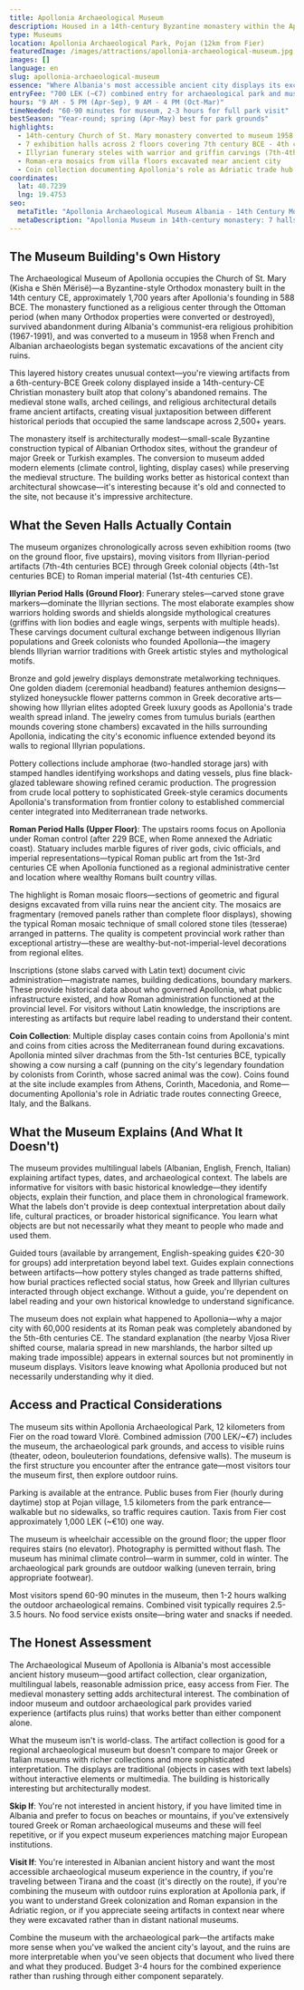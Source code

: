 ```yaml
---
title: Apollonia Archaeological Museum
description: Housed in a 14th-century Byzantine monastery within the Apollonia Archaeological Park, this museum displays artifacts from excavations at ancient Apollonia (founded 588 BCE)—including 7th-4th century BCE Illyrian funerary steles, Roman mosaics, and extensive coin collections spanning 800 years of the city's operation as a major Adriatic port.
type: Museums
location: Apollonia Archaeological Park, Pojan (12km from Fier)
featuredImage: /images/attractions/apollonia-archaeological-museum.jpg
images: []
language: en
slug: apollonia-archaeological-museum
essence: "Where Albania's most accessible ancient city displays its excavated artifacts in a medieval monastery—archaeology presented through architecture that's itself historical"
entryFee: "700 LEK (~€7) combined entry for archaeological park and museum"
hours: "9 AM - 5 PM (Apr-Sep), 9 AM - 4 PM (Oct-Mar)"
timeNeeded: "60-90 minutes for museum, 2-3 hours for full park visit"
bestSeason: "Year-round; spring (Apr-May) best for park grounds"
highlights:
  - 14th-century Church of St. Mary monastery converted to museum 1958
  - 7 exhibition halls across 2 floors covering 7th century BCE - 4th century CE
  - Illyrian funerary steles with warrior and griffin carvings (7th-4th century BCE)
  - Roman-era mosaics from villa floors excavated near ancient city
  - Coin collection documenting Apollonia's role as Adriatic trade hub
coordinates:
  lat: 40.7239
  lng: 19.4753
seo:
  metaTitle: "Apollonia Archaeological Museum Albania - 14th Century Monastery Displays"
  metaDescription: "Apollonia Museum in 14th-century monastery: 7 halls with Illyrian steles, Roman mosaics, 588 BCE-4th century CE artifacts. 700 LEK entry includes archaeological park. 12km from Fier."
---
```


## The Museum Building's Own History

The Archaeological Museum of Apollonia occupies the Church of St. Mary (Kisha e Shën Mërisë)—a Byzantine-style Orthodox monastery built in the 14th century CE, approximately 1,700 years after Apollonia's founding in 588 BCE. The monastery functioned as a religious center through the Ottoman period (when many Orthodox properties were converted or destroyed), survived abandonment during Albania's communist-era religious prohibition (1967-1991), and was converted to a museum in 1958 when French and Albanian archaeologists began systematic excavations of the ancient city ruins.

This layered history creates unusual context—you're viewing artifacts from a 6th-century-BCE Greek colony displayed inside a 14th-century-CE Christian monastery built atop that colony's abandoned remains. The medieval stone walls, arched ceilings, and religious architectural details frame ancient artifacts, creating visual juxtaposition between different historical periods that occupied the same landscape across 2,500+ years.

The monastery itself is architecturally modest—small-scale Byzantine construction typical of Albanian Orthodox sites, without the grandeur of major Greek or Turkish examples. The conversion to museum added modern elements (climate control, lighting, display cases) while preserving the medieval structure. The building works better as historical context than architectural showcase—it's interesting because it's old and connected to the site, not because it's impressive architecture.

## What the Seven Halls Actually Contain

The museum organizes chronologically across seven exhibition rooms (two on the ground floor, five upstairs), moving visitors from Illyrian-period artifacts (7th-4th centuries BCE) through Greek colonial objects (4th-1st centuries BCE) to Roman imperial material (1st-4th centuries CE).

**Illyrian Period Halls (Ground Floor)**: Funerary steles—carved stone grave markers—dominate the Illyrian sections. The most elaborate examples show warriors holding swords and shields alongside mythological creatures (griffins with lion bodies and eagle wings, serpents with multiple heads). These carvings document cultural exchange between indigenous Illyrian populations and Greek colonists who founded Apollonia—the imagery blends Illyrian warrior traditions with Greek artistic styles and mythological motifs.

Bronze and gold jewelry displays demonstrate metalworking techniques. One golden diadem (ceremonial headband) features anthemion designs—stylized honeysuckle flower patterns common in Greek decorative arts—showing how Illyrian elites adopted Greek luxury goods as Apollonia's trade wealth spread inland. The jewelry comes from tumulus burials (earthen mounds covering stone chambers) excavated in the hills surrounding Apollonia, indicating the city's economic influence extended beyond its walls to regional Illyrian populations.

Pottery collections include amphorae (two-handled storage jars) with stamped handles identifying workshops and dating vessels, plus fine black-glazed tableware showing refined ceramic production. The progression from crude local pottery to sophisticated Greek-style ceramics documents Apollonia's transformation from frontier colony to established commercial center integrated into Mediterranean trade networks.

**Roman Period Halls (Upper Floor)**: The upstairs rooms focus on Apollonia under Roman control (after 229 BCE, when Rome annexed the Adriatic coast). Statuary includes marble figures of river gods, civic officials, and imperial representations—typical Roman public art from the 1st-3rd centuries CE when Apollonia functioned as a regional administrative center and location where wealthy Romans built country villas.

The highlight is Roman mosaic floors—sections of geometric and figural designs excavated from villa ruins near the ancient city. The mosaics are fragmentary (removed panels rather than complete floor displays), showing the typical Roman mosaic technique of small colored stone tiles (tesserae) arranged in patterns. The quality is competent provincial work rather than exceptional artistry—these are wealthy-but-not-imperial-level decorations from regional elites.

Inscriptions (stone slabs carved with Latin text) document civic administration—magistrate names, building dedications, boundary markers. These provide historical data about who governed Apollonia, what public infrastructure existed, and how Roman administration functioned at the provincial level. For visitors without Latin knowledge, the inscriptions are interesting as artifacts but require label reading to understand their content.

**Coin Collection**: Multiple display cases contain coins from Apollonia's mint and coins from cities across the Mediterranean found during excavations. Apollonia minted silver drachmas from the 5th-1st centuries BCE, typically showing a cow nursing a calf (punning on the city's legendary foundation by colonists from Corinth, whose sacred animal was the cow). Coins found at the site include examples from Athens, Corinth, Macedonia, and Rome—documenting Apollonia's role in Adriatic trade routes connecting Greece, Italy, and the Balkans.

## What the Museum Explains (And What It Doesn't)

The museum provides multilingual labels (Albanian, English, French, Italian) explaining artifact types, dates, and archaeological context. The labels are informative for visitors with basic historical knowledge—they identify objects, explain their function, and place them in chronological framework. What the labels don't provide is deep contextual interpretation about daily life, cultural practices, or broader historical significance. You learn what objects are but not necessarily what they meant to people who made and used them.

Guided tours (available by arrangement, English-speaking guides €20-30 for groups) add interpretation beyond label text. Guides explain connections between artifacts—how pottery styles changed as trade patterns shifted, how burial practices reflected social status, how Greek and Illyrian cultures interacted through object exchange. Without a guide, you're dependent on label reading and your own historical knowledge to understand significance.

The museum does not explain what happened to Apollonia—why a major city with 60,000 residents at its Roman peak was completely abandoned by the 5th-6th centuries CE. The standard explanation (the nearby Vjosa River shifted course, malaria spread in new marshlands, the harbor silted up making trade impossible) appears in external sources but not prominently in museum displays. Visitors leave knowing what Apollonia produced but not necessarily understanding why it died.

## Access and Practical Considerations

The museum sits within Apollonia Archaeological Park, 12 kilometers from Fier on the road toward Vlorë. Combined admission (700 LEK/~€7) includes the museum, the archaeological park grounds, and access to visible ruins (theater, odeon, bouleuterion foundations, defensive walls). The museum is the first structure you encounter after the entrance gate—most visitors tour the museum first, then explore outdoor ruins.

Parking is available at the entrance. Public buses from Fier (hourly during daytime) stop at Pojan village, 1.5 kilometers from the park entrance—walkable but no sidewalks, so traffic requires caution. Taxis from Fier cost approximately 1,000 LEK (~€10) one way.

The museum is wheelchair accessible on the ground floor; the upper floor requires stairs (no elevator). Photography is permitted without flash. The museum has minimal climate control—warm in summer, cold in winter. The archaeological park grounds are outdoor walking (uneven terrain, bring appropriate footwear).

Most visitors spend 60-90 minutes in the museum, then 1-2 hours walking the outdoor archaeological remains. Combined visit typically requires 2.5-3.5 hours. No food service exists onsite—bring water and snacks if needed.

## The Honest Assessment

The Archaeological Museum of Apollonia is Albania's most accessible ancient history museum—good artifact collection, clear organization, multilingual labels, reasonable admission price, easy access from Fier. The medieval monastery setting adds architectural interest. The combination of indoor museum and outdoor archaeological park provides varied experience (artifacts plus ruins) that works better than either component alone.

What the museum isn't is world-class. The artifact collection is good for a regional archaeological museum but doesn't compare to major Greek or Italian museums with richer collections and more sophisticated interpretation. The displays are traditional (objects in cases with text labels) without interactive elements or multimedia. The building is historically interesting but architecturally modest.

**Skip If**: You're not interested in ancient history, if you have limited time in Albania and prefer to focus on beaches or mountains, if you've extensively toured Greek or Roman archaeological museums and these will feel repetitive, or if you expect museum experiences matching major European institutions.

**Visit If**: You're interested in Albanian ancient history and want the most accessible archaeological museum experience in the country, if you're traveling between Tirana and the coast (it's directly on the route), if you're combining the museum with outdoor ruins exploration at Apollonia park, if you want to understand Greek colonization and Roman expansion in the Adriatic region, or if you appreciate seeing artifacts in context near where they were excavated rather than in distant national museums.

Combine the museum with the archaeological park—the artifacts make more sense when you've walked the ancient city's layout, and the ruins are more interpretable when you've seen objects that document who lived there and what they produced. Budget 3-4 hours for the combined experience rather than rushing through either component separately.

